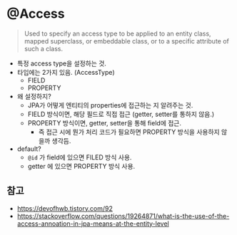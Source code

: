 # @Access

> Used to specify an access type to be applied to an entity class, mapped superclass, or embeddable class, or to a specific attribute of such a class.

- 특정 access type을 설정하는 것.
- 타입에는 2가지 있음. (AccessType)
  - FIELD
  - PROPERTY
- 왜 설정하지?
  - JPA가 어떻게 엔티티의 properties에 접근하는 지 알려주는 것.
  - FIELD 방식이면, 해당 필드로 직접 접근 (getter, setter를 통하지 않음.)
  - PROPERTY 방식이면, getter, setter을 통해 field에 접근.
    - 즉 접근 시에 뭔가 처리 코드가 필요하면 PROPERTY 방식을 사용하지 않을까 생각듬.
- default?
  - `@id` 가 field에 있으면 FILED 방식 사용.
  - getter 에 있으면 PROPERTY 방식 사용.

## 참고

- <https://devofhwb.tistory.com/92>
- <https://stackoverflow.com/questions/19264871/what-is-the-use-of-the-access-annoation-in-jpa-means-at-the-entity-level>
